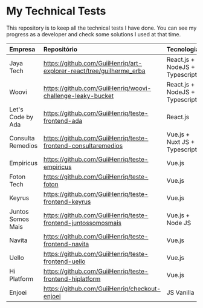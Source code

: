 # My Technical Tests

This repository is to keep all the technical tests I have done. You can see my progress as a developer and check some solutions I used at that time.

| Empresa           | Repositório                                                   | Tecnologias                   | Data      |
| :---------------- | :------------------------------------------------------------ | :---------------------------- | :-------- |
| Jaya Tech         | https://github.com/GuiiHenriq/art-explorer-react/tree/guilherme_erba    | React.js + NodeJS + Typescript   | Jul/2025  |
| Woovi             | https://github.com/GuiiHenriq/woovi-challenge-leaky-bucket    | React.js + NodeJS + Typescript         | May/2025  |
| Let's Code by Ada | https://github.com/GuiiHenriq/teste-frontend-ada              | React.js                      | Sep/2022  |
| Consulta Remedios | https://github.com/GuiiHenriq/teste-frontend-consultaremedios | Vue.js + Nuxt JS + Typescript | Sep/2022  |
| Empiricus         | https://github.com/GuiiHenriq/teste-empiricus                 | Vue.js                        | May/2021 |
| Foton Tech        | https://github.com/GuiiHenriq/teste-foton                     | Vue.js                        | Apr/2021  |
| Keyrus            | https://github.com/GuiiHenriq/teste-frontend-keyrus           | Vue.js                        | Feb/2021  |
| Juntos Somos Mais | https://github.com/GuiiHenriq/teste-frontend-juntossomosmais  | Vue.js + Node JS              | Feb/2021  |
| Navita            | https://github.com/GuiiHenriq/teste-frontend-navita           | Vue.js                        | Feb/2021  |
| Uello             | https://github.com/GuiiHenriq/teste-frontend-uello            | Vue.js                        | Feb/2021  |
| Hi Platform       | https://github.com/GuiiHenriq/teste-frontend-hiplatform       | Vue.js                        | Feb/2021  |
| Enjoei            | https://github.com/GuiiHenriq/checkout-enjoei                 | JS Vanilla                    | Feb/2019  |

